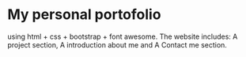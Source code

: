 # My personal portofolio
using html + css + bootstrap + font awesome.
The website includes:
A project section,
A introduction about me and
A Contact me section.
